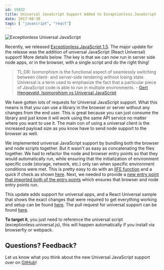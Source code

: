 ```yaml
---
id: 15832
title: Universal JavaScript Support Added to Exceptionless.JavaScript
date: 2017-08-30
tags: [ "javascript", "react"]
---
```

![Exceptionless Universal JavaScript](/assets/img/news/universal-javascript-1024x538.jpg)

Recently, we released [Exceptionless.JavaScript 1.5](/javascript-client-v1-5-release-details-notes/). The major update for the release was the addition of universal JavaScript (React Universal) support! More details below. The key is that we can now run in server side node apps, or in the browser, with a single script and do the right thing!

> TL;DR: Isomorphism is the functional aspect of seamlessly switching between client- and server-side rendering without losing state. Universal is a term used to emphasize the fact that a particular piece of JavaScript code is able to run in multiple environments. - [Gert Hengeveld, Isomorphism vs Universal JavaScript](https://medium.com/@ghengeveld/isomorphism-vs-universal-javascript-4b47fb481beb)

<!--more-->

We have gotten lots of requests for Universal JavaScript support. What this means is that you can use a library in the browser or server without any changes from the end user. This is great because you can just consume the library and just know it will work using the same API service no matter where you want to use it. The main con of using a universal client is the increased payload size as you know have to send node support to the browser as well.

We implemented universal JavaScript support by bundling both the browser and node scripts together. But it wasn't as easy as concatenating the files together. We had to refactor the node and browser entry points so that they would automatically run, while ensuring that the initialization of environment specific code (storage, network, etc.) only ran when specific environment conditions were met. This is pretty easy to do with an [IIFE function](https://en.wikipedia.org/wiki/Immediately-invoked_function_expression) and a quick if check as shown [here](https://github.com/exceptionless/Exceptionless.JavaScript/blob/v1.5.4/src/exceptionless.ts#L14-L38). Next, we needed to provide a [new entry point that imported both of the entry points](https://github.com/exceptionless/Exceptionless.JavaScript/blob/v1.5.4/src/exceptionless.universal.ts) which ensures that browser and node entry points run.

This update adds support for universal apps, and a React Universal sample that shows the exact changes that were required to get everything working and setup can be found [here](https://github.com/niemyjski/react-redux-universal-hot-example/commit/7f7c01ca1b328f3389c3919a53376bccbbfe1f08). The pull request for universal support can be found [here](https://github.com/exceptionless/Exceptionless.JavaScript/pull/75).

**To target it**, you just need to reference the universal script (exceptionless.universal.js), this will happen automatically if you install via browserfiy or webpack.

## Questions? Feedback?

Let us know what you think about the new Universal JavaScript support over on [GitHub](https://github.com/exceptionless/Exceptionless.JavaScript/issues)!
